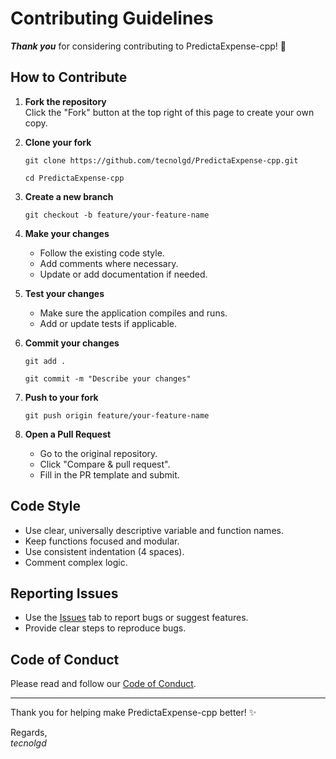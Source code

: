 # Contributing Guidelines

***Thank you*** for considering contributing to PredictaExpense-cpp! 🚀

## How to Contribute

1. **Fork the repository**  
   Click the "Fork" button at the top right of this page to create your own copy.

2. **Clone your fork**  
   ```
   git clone https://github.com/tecnolgd/PredictaExpense-cpp.git
   ```
   ```
   cd PredictaExpense-cpp
   ```

3. **Create a new branch**  
   ```
   git checkout -b feature/your-feature-name
   ```

4. **Make your changes**  
   - Follow the existing code style.
   - Add comments where necessary.
   - Update or add documentation if needed.

5. **Test your changes**  
   - Make sure the application compiles and runs.
   - Add or update tests if applicable.

6. **Commit your changes**  
   ```
   git add . 
   ```
   ```   
   git commit -m "Describe your changes"
   ```

7. **Push to your fork**  
   ```
   git push origin feature/your-feature-name
   ```

8. **Open a Pull Request**  
   - Go to the original repository.
   - Click "Compare & pull request".
   - Fill in the PR template and submit.

## Code Style

- Use clear, universally descriptive variable and function names.
- Keep functions focused and modular.
- Use consistent indentation (4 spaces).
- Comment complex logic.

## Reporting Issues

- Use the [Issues](https://github.com/tecnolgd/PredictaExpense-cpp/issues) tab to report bugs or suggest features.
- Provide clear steps to reproduce bugs.

## Code of Conduct

Please read and follow our [Code of Conduct](CODE_OF_CONDUCT.md).

---
Thank you for helping make PredictaExpense-cpp better! ✨

Regards,   
*tecnolgd*